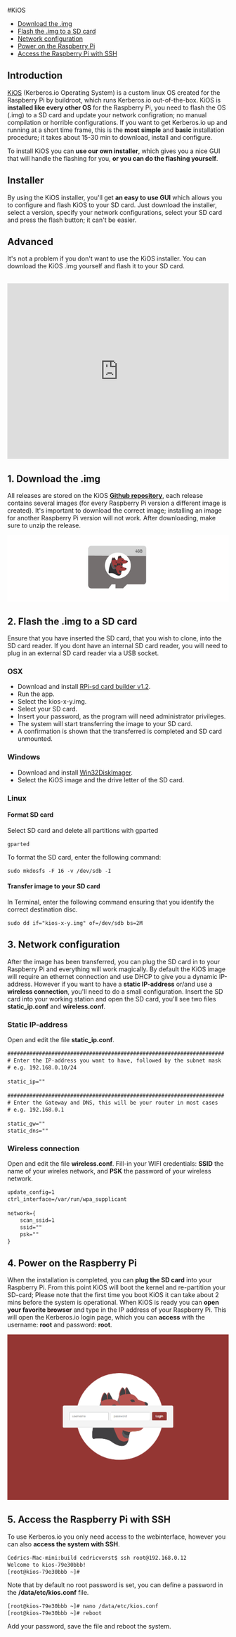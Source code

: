 #KiOS

* [Download the .img](#download)
* [Flash the .img to a SD card](#flash)
* [Network configuration](#network)
* [Power on the Raspberry Pi](#poweron)
* [Access the Raspberry Pi with SSH](#access)

## Introduction 

[KiOS](https://github.com/kerberos-io/kios) (Kerberos.io Operating System) is a custom linux OS created for the Raspberry Pi by buildroot, which runs Kerberos.io out-of-the-box. KiOS is **installed like every other OS** for the Raspberry Pi, you need to flash the OS (.img) to a SD card and update your network configration; no manual compilation or horrible configurations. If you want to get Kerberos.io up and running at a short time frame, this is the **most simple** and **basic** installation procedure; it takes about 15-30 min to download, install and configure.

To install KiOS you can <b>use our own installer</b>, which gives you a nice GUI that will handle the flashing for you, <b>or you can do the flashing yourself</b>.

<div id="installer">

<h2>Installer</h2>
By using the KiOS installer, you'll get <b>an easy to use GUI</b> which allows you to configure and flash KiOS to your SD card. Just download the installer, select a version, specify your network configurations, select your SD card and press the flash button; it can't be easier.

</div>


<div id="advanced">
<h2>Advanced</h2>

It's not a problem if you don't want to use the KiOS installer. You can download the KiOS .img yourself and flash it to your SD card.<br/><br/>

<iframe src="https://player.vimeo.com/video/164054497?autoplay=0&color=943633" style="width:100%; height: 400px;" frameborder="0" webkitallowfullscreen mozallowfullscreen allowfullscreen></iframe>

<a name="download"></a>
<h2>1. Download the .img</h2>

All releases are stored on the KiOS <a href="https://github.com/kerberos-io/kios"><b>Github repository</b></a>, each release contains several images (for every Raspberry Pi version a different image is created). It's important to download the correct image; installing an image for another Raspberry Pi version will not work. After downloading, make sure to unzip the release.

[![Download KiOS](2_kerberos-image.png)](https://github.com/kerberos-io/kios/releases)

<a name="flash"></a>
<h2>2. Flash the .img to a SD card</h2>

Ensure that you have inserted the SD card, that you wish to clone, into the SD card reader. If you dont have an internal SD card reader, you will need to plug in an external SD card reader via a USB socket.

<h3>OSX</h3>

<ul>
<li>Download and install <a href="https://mega.co.nz/#!PZc2HTTQ!eD9dtFpoKnbZqP1hkvrv43_Pvc9xadMVxRP2K-M8n88">RPi-sd card builder v1.2</a>.</li>
<li>Run the app.</li>
<li>Select the kios-x-y.img.</li>
<li>Select your SD card.</li>
<li>Insert your password, as the program will need administrator privileges.</li>
<li>The system will start transferring the image to your SD card.</li>
<li>A confirmation is shown that the transferred is completed and SD card unmounted.</li>
</ul>

<h3>Windows</h3>

<ul>
<li>Download and install <a href="http://sourceforge.net/projects/win32diskimager/files/latest/download">Win32DiskImager</a>.</li>
<li>Select the KiOS image and the drive letter of the SD card.</li>
</ul>

<h3>Linux</h3>

<h4>Format SD card</h4>

Select SD card and delete all partitions with gparted

<pre><code>gparted
</code></pre>

To format the SD card, enter the following command:

<pre><code>sudo mkdosfs -F 16 -v /dev/sdb -I
</code></pre>

<h4>Transfer image to your SD card</h4>

In Terminal, enter the following command ensuring that you identify the correct destination disc.

<pre><code>sudo dd if="kios-x-y.img" of=/dev/sdb bs=2M
</code></pre>

<a name="network"></a>
<h2>3. Network configuration</h2>

After the image has been transferred, you can plug the SD card in to your Raspberry Pi and everything will work magically. By default the KiOS image will require an ethernet connection and use DHCP to give you a dynamic IP-address. However if you want to have a <b>static IP-address</b> or/and use a <b>wireless connection</b>, you'll need to do a small configuration. Insert the SD card into your working station and open the SD card, you'll see two files <b>static_ip.conf</b> and <b>wireless.conf</b>.

<h3>Static IP-address</h3>

Open and edit the file <b>static_ip.conf</b>.

<pre><code>#####################################################################
# Enter the IP-address you want to have, followed by the subnet mask
# e.g. 192.168.0.10/24

static_ip=""

#####################################################################
# Enter the Gateway and DNS, this will be your router in most cases
# e.g. 192.168.0.1

static_gw=""
static_dns=""
</code></pre>

<h3>Wireless connection</h3>

Open and edit the file <b>wireless.conf</b>. Fill-in your WIFI credentials: <b>SSID</b> the name of your wireles network, and <b>PSK</b> the password of your wireless network.

<pre><code>update_config=1
ctrl_interface=/var/run/wpa_supplicant

network={
	scan_ssid=1
	ssid=""
	psk=""
}
</code></pre>

<a name="poweron"></a>
<h2>4. Power on the Raspberry Pi</h2>

When the installation is completed, you can <b>plug the SD card</b> into your Raspberry Pi. From this point KiOS will boot the kernel and re-partition your SD-card; Please note that the first time you boot KiOS it can take about 2 mins before the system is operational. When KiOS is ready you can <b>open your favorite browser</b> and type in the IP address of your Raspberry Pi. This will open the Kerberos.io login page, which you can <b>access</b> with the username: <b>root</b> and password: <b>root</b>.

![Login page kerberos.io webinterface](1_how-to-access.png)

<a name="access"></a>
<h2>5. Access the Raspberry Pi with SSH</h2>

To use Kerberos.io you only need access to the webinterface, however you can also <b>access the system with SSH</b>.

<pre><code>Cedrics-Mac-mini:build cedricverst$ ssh root@192.168.0.12
Welcome to kios-79e30bbb!
[root@kios-79e30bbb ~]# 
</code></pre>

Note that by default no root password is set, you can define a password in the <b>/data/etc/kios.conf</b> file.

<pre><code>[root@kios-79e30bbb ~]# nano /data/etc/kios.conf
[root@kios-79e30bbb ~]# reboot
</code></pre>

Add your password, save the file and reboot the system. 
</div>